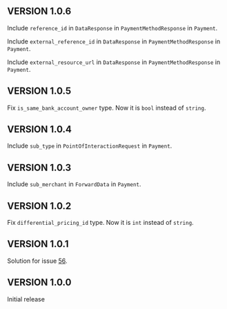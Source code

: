 ## VERSION 1.0.6

Include `reference_id` in `DataResponse` in `PaymentMethodResponse` in `Payment`.

Include `external_reference_id` in `DataResponse` in `PaymentMethodResponse` in `Payment`.

Include `external_resource_url` in `DataResponse` in `PaymentMethodResponse` in `Payment`.

## VERSION 1.0.5

Fix `is_same_bank_account_owner` type. Now it is `bool` instead of `string`.

## VERSION 1.0.4

Include `sub_type` in `PointOfInteractionRequest` in `Payment`.

## VERSION 1.0.3

Include `sub_merchant` in `ForwardData` in `Payment`.

## VERSION 1.0.2

Fix `differential_pricing_id` type. Now it is `int` instead of `string`.

## VERSION 1.0.1

Solution for issue [56](https://github.com/mercadopago/sdk-go/issues/56).

## VERSION 1.0.0

Initial release
